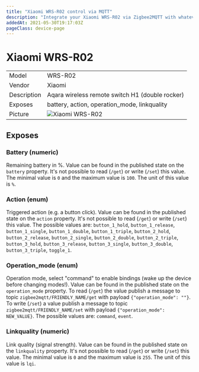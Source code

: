 ```yaml
---
title: "Xiaomi WRS-R02 control via MQTT"
description: "Integrate your Xiaomi WRS-R02 via Zigbee2MQTT with whatever smart home infrastructure you are using without the vendors bridge or gateway."
addedAt: 2021-05-30T19:17:03Z
pageClass: device-page
---
```


<!-- !!!! -->
<!-- ATTENTION: This file is auto-generated through docgen! -->
<!-- You can only edit the "## Notes"-Section till next h1 (#) or h2 heading (##). -->
<!-- Do NOT use h1 or h2 heading within "## Notes"-Section. -->
<!-- !!!! -->

# Xiaomi WRS-R02

|     |     |
|-----|-----|
| Model | WRS-R02  |
| Vendor  | Xiaomi  |
| Description | Aqara wireless remote switch H1 (double rocker) |
| Exposes | battery, action, operation_mode, linkquality |
| Picture | ![Xiaomi WRS-R02](https://psi-4ward.github.io/zigbee2mqtt.io/images/devices/WRS-R02.jpg) |


<!-- Notes BEGIN: You can edit here. Add "## Notes" headline if not already present. -->



<!-- Notes END: Do not edit below this line -->


## Exposes

### Battery (numeric)
Remaining battery in %.
Value can be found in the published state on the `battery` property.
It's not possible to read (`/get`) or write (`/set`) this value.
The minimal value is `0` and the maximum value is `100`.
The unit of this value is `%`.

### Action (enum)
Triggered action (e.g. a button click).
Value can be found in the published state on the `action` property.
It's not possible to read (`/get`) or write (`/set`) this value.
The possible values are: `button_1_hold`, `button_1_release`, `button_1_single`, `button_1_double`, `button_1_triple`, `button_2_hold`, `button_2_release`, `button_2_single`, `button_2_double`, `button_2_triple`, `button_3_hold`, `button_3_release`, `button_3_single`, `button_3_double`, `button_3_triple`, `toggle_1`.

### Operation_mode (enum)
Operation mode, select "command" to enable bindings (wake up the device before changing modes!).
Value can be found in the published state on the `operation_mode` property.
To read (`/get`) the value publish a message to topic `zigbee2mqtt/FRIENDLY_NAME/get` with payload `{"operation_mode": ""}`.
To write (`/set`) a value publish a message to topic `zigbee2mqtt/FRIENDLY_NAME/set` with payload `{"operation_mode": NEW_VALUE}`.
The possible values are: `command`, `event`.

### Linkquality (numeric)
Link quality (signal strength).
Value can be found in the published state on the `linkquality` property.
It's not possible to read (`/get`) or write (`/set`) this value.
The minimal value is `0` and the maximum value is `255`.
The unit of this value is `lqi`.

